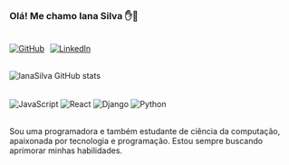 ### Olá! Me chamo Iana Silva ✋🚀

<br>

<div style="display: flex; gap: 10px;">
    <a href="https://github.com/ianasilvadev" target="_blank">
        <img alt="GitHub" src="https://img.shields.io/badge/GitHub-100000?style=for-the-badge&logo=github&logoColor=white"/>
    </a>
    <a href="https://www.linkedin.com/ianasilvadev/" target="_blank">
        <img alt="LinkedIn" src="https://img.shields.io/badge/LinkedIn-0077B5?style=for-the-badge&logo=linkedin&logoColor=white"/>
    </a>
</div>
<br>

![IanaSilva GitHub stats](https://github-readme-stats.vercel.app/api?username=ianasilvadev&show_icons=true&theme=github_dark)
<div style="display: inline_block"><br/>
<img align="center" alt="JavaScript" src="https://img.shields.io/badge/JavaScript-323330?style=for-the-badge&logo=javascript&logoColor=F7DF1E"/>
<img align="center" alt="React" src="https://img.shields.io/badge/react-%2320232a.svg?style=for-the-badge&logo=react&logoColor=%2361DAFB"/>
<img align="center" alt="Django" src="https://img.shields.io/badge/django-%23092E20.svg?style=for-the-badge&logo=django&logoColor=white"/>
<img align="center" alt="Python" src="https://img.shields.io/badge/python-3670A0?style=for-the-badge&logo=python&logoColor=ffdd54"/>
</div><br/>

Sou uma programadora e também estudante de ciência da computação, apaixonada por tecnologia e programação. Estou sempre buscando aprimorar minhas habilidades.
